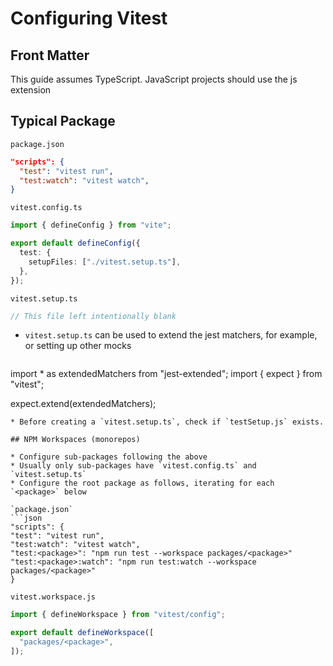 # Configuring Vitest

## Front Matter

This guide assumes TypeScript.
JavaScript projects should use the js extension

## Typical Package

`package.json`
```json
"scripts": {
  "test": "vitest run",
  "test:watch": "vitest watch",
}
```

`vitest.config.ts`
```typescript
import { defineConfig } from "vite";

export default defineConfig({
  test: {
    setupFiles: ["./vitest.setup.ts"],
  },
});
```

`vitest.setup.ts`
```typescript
// This file left intentionally blank
```

* `vitest.setup.ts` can be used to extend the jest matchers, for example, or setting up other mocks
  ```typescript
import * as extendedMatchers from "jest-extended";
import { expect } from "vitest";

expect.extend(extendedMatchers);
  ```
* Before creating a `vitest.setup.ts`, check if `testSetup.js` exists.

## NPM Workspaces (monorepos)

* Configure sub-packages following the above
* Usually only sub-packages have `vitest.config.ts` and `vitest.setup.ts`
* Configure the root package as follows, iterating for each `<package>` below

`package.json`
```json
"scripts": {
  "test": "vitest run",
  "test:watch": "vitest watch",
  "test:<package>": "npm run test --workspace packages/<package>"
  "test:<package>:watch": "npm run test:watch --workspace packages/<package>"
}
```

`vitest.workspace.js`
```javascript
import { defineWorkspace } from "vitest/config";

export default defineWorkspace([
  "packages/<package>",
]);
```
